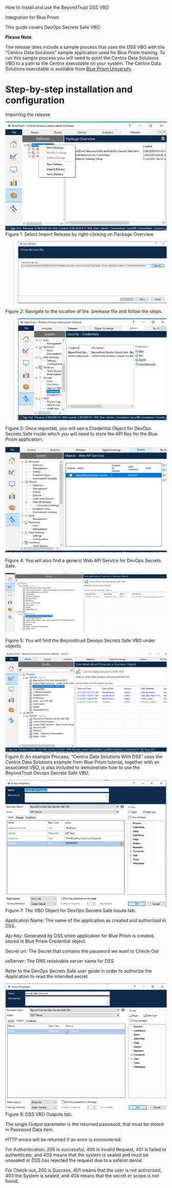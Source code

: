 How to install and use the BeyondTrust DSS VBO

Integration for Blue Prism

This guide covers DevOps Secrets Safe VBO.

**Please Note**:

The release does include a sample process that uses the DSS VBO with the "Centrix Data Solutions" sample application used for Blue Prism training. To run this sample process you will need to point the Centrix Data Solutions VBO to a path to the Centrix executable on your system. The Centrix Data Solutions executable is available from [Blue Prism University](https://university.blueprism.com/).

# Step-by-step installation and configuration

Importing the release

![](media/a20a1d4db16e1bcfefc902265dcf2e0b.png)Figure 1: Select Import Release
by right-clicking on Package Overview

>   ![](media/0d5cb5a2aedbd69dabdbb92c2e8878da.png)

Figure 2: Navigate to the location of the .brelease file and follow the steps.

>   ![](media/403be7792d8dffbdeaa05c717c545cc5.png)

Figure 3: Once imported, you will see a Credential Object for DevOps Secrets
Safe inside which you will need to store the API Key for the Blue Prism
application.

![](media/ea98587354cda5d241bcd9b5b2c8f405.png)

Figure 4: You will also find a generic Web API Service for DevOps Secrets Safe.

![](media/b205129263389522dc6f74e0656f84c3.png)

Figure 5: You will find the Beyondtrust Devops Secrets Safe VBO under objects

![](media/617af4d83d27683af5fbc1a6c9c575f2.png)Figure 6: An example Process,
“Centrix Data Solutions With DSS” uses the Centrix Data Solutions example from
Blue Prism tutorial, together with an associated VBO, is also included to
demonstrate how to use the BeyondTrust Devops Secrets Safe VBO.

![](media/9b2b145e24d8a82b021b83e333fa1c0c.png)Figure 7: The VBO Object for
DevOps Secrets Safe Inputs tab.

Application Name: The name of the application as created and authorized in DSS.

Api Key: Generated by DSS when application for Blue Prism is created, stored in
Blue Prism Credential object.

Secret uri: The Secret that contains the password we want to Check-Out

ssServer: The DNS resolvable server name for DSS.

Refer to the DevOps Secrets Safe user guide in order to authorize the Application to read the intended secret.

![](media/0d62325b90854a769eac6706f035033e.png)Figure 8: DSS VBO Outputs tab.

The single Output parameter is the returned password, that must be stored in
Password Data item.

HTTP errors will be returned if an error is encountered:

For Authentication, 200 is successful, 400 is Invalid Request, 401 is failed to
authenticate, and 403 means that the system is sealed and must be unsealed or DSS has rejected the request due to a safelist denial.

For Check-out, 200 is Success, 401 means that the user is not authorized, 403
the System is sealed, and 404 means that the secret or scope is not found.
